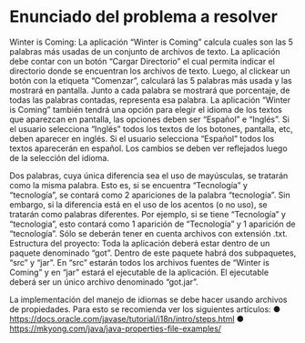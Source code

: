 # Enunciado del problema a resolver

Winter is Coming: La aplicación “Winter is Coming” calcula cuales son las 5 palabras más usadas de un
conjunto de archivos de texto. La aplicación debe contar con un botón “Cargar Directorio” el cual permita indicar
el directorio donde se encuentran los archivos de texto. Luego, al clickear un botón con la etiqueta “Comenzar”,
calculará las 5 palabras más usada y las mostrará en pantalla. Junto a cada palabra se mostrará que
porcentaje, de todas las palabras contadas, representa esa palabra. La aplicación “Winter is Coming” también
tendrá una opción para elegir el idioma de los textos que aparezcan en pantalla, las opciones deben ser
“Español” e “Inglés”. Si el usuario selecciona “Inglés” todos los textos de los botones, pantalla, etc, deben
aparecer en inglés. Si el usuario selecciona “Español” todos los textos aparecerán en español. Los cambios se
deben ver reflejados luego de la selección del idioma.

Dos palabras, cuya única diferencia sea el uso de mayúsculas, se tratarán como la misma palabra. Esto es, si
se encuentra “Tecnología” y “tecnología”, se contará como 2 apariciones de la palabra “tecnología”. Sin
embargo, si la diferencia está en el uso de los acentos (o no uso), se tratarán como palabras diferentes. Por
ejemplo, si se tiene “Tecnología” y “tecnologia”, esto contará como 1 aparición de “Tecnología” y 1 aparición de
“tecnología”. Sólo se deberán tener en cuenta archivos con extensión .txt.
Estructura del proyecto: Toda la aplicación deberá estar dentro de un paquete denominado “got”. Dentro de
este paquete habrá dos subpaquetes, “src” y “jar”. En “src” estarán todos los archivos fuentes de “Winter is
Coming” y en “jar” estará el ejecutable de la aplicación. El ejecutable deberá ser un único archivo denominado
“got.jar”.

La implementación del manejo de idiomas se debe hacer usando archivos de propiedades. Para esto se
recomienda ver los siguientes artículos:
● https://docs.oracle.com/javase/tutorial/i18n/intro/steps.html
● https://mkyong.com/java/java-properties-file-examples/
